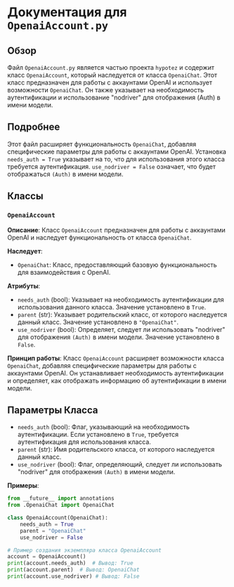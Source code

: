 # Документация для `OpenaiAccount.py`

## Обзор

Файл `OpenaiAccount.py` является частью проекта `hypotez` и содержит класс `OpenaiAccount`, который наследуется от класса `OpenaiChat`. Этот класс предназначен для работы с аккаунтами OpenAI и использует возможности `OpenaiChat`. Он также указывает на необходимость аутентификации и использование "nodriver" для отображения (Auth) в имени модели.

## Подробнее

Этот файл расширяет функциональность `OpenaiChat`, добавляя специфические параметры для работы с аккаунтами OpenAI. Установка `needs_auth = True` указывает на то, что для использования этого класса требуется аутентификация. `use_nodriver = False` означает, что будет отображаться `(Auth)` в имени модели.

## Классы

### `OpenaiAccount`

**Описание**: Класс `OpenaiAccount` предназначен для работы с аккаунтами OpenAI и наследует функциональность от класса `OpenaiChat`.

**Наследует**:
- `OpenaiChat`: Класс, предоставляющий базовую функциональность для взаимодействия с OpenAI.

**Атрибуты**:
- `needs_auth` (bool): Указывает на необходимость аутентификации для использования данного класса. Значение установлено в `True`.
- `parent` (str): Указывает родительский класс, от которого наследуется данный класс. Значение установлено в `"OpenaiChat"`.
- `use_nodriver` (bool): Определяет, следует ли использовать "nodriver" для отображения `(Auth)` в имени модели. Значение установлено в `False`.

**Принцип работы**:
Класс `OpenaiAccount` расширяет возможности класса `OpenaiChat`, добавляя специфические параметры для работы с аккаунтами OpenAI. Он устанавливает необходимость аутентификации и определяет, как отображать информацию об аутентификации в имени модели.

## Параметры Класса

- `needs_auth` (bool): Флаг, указывающий на необходимость аутентификации. Если установлено в `True`, требуется аутентификация для использования класса.
- `parent` (str): Имя родительского класса, от которого наследуется данный класс.
- `use_nodriver` (bool): Флаг, определяющий, следует ли использовать "nodriver" для отображения `(Auth)` в имени модели.

**Примеры**:

```python
from __future__ import annotations
from .OpenaiChat import OpenaiChat

class OpenaiAccount(OpenaiChat):
    needs_auth = True
    parent = "OpenaiChat"
    use_nodriver = False

# Пример создания экземпляра класса OpenaiAccount
account = OpenaiAccount()
print(account.needs_auth)  # Вывод: True
print(account.parent)  # Вывод: OpenaiChat
print(account.use_nodriver) # Вывод: False